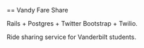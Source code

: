 == Vandy Fare Share

Rails + Postgres + Twitter Bootstrap + Twilio. 

Ride sharing service for Vanderbilt students.


